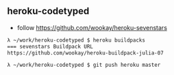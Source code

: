 ## heroku-codetyped

* follow https://github.com/wookay/heroku-sevenstars


```sh
λ ~/work/heroku-codetyped $ heroku buildpacks
=== sevenstars Buildpack URL
https://github.com/wookay/heroku-buildpack-julia-07

λ ~/work/heroku-codetyped $ git push heroku master
```
